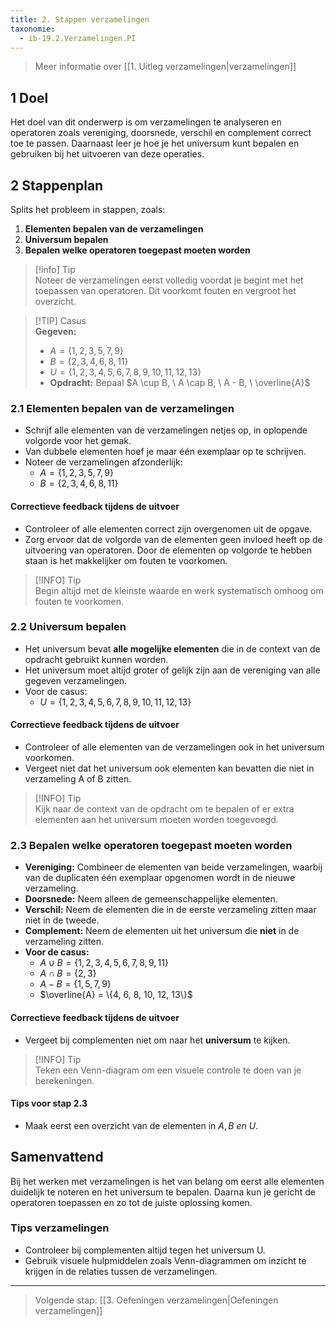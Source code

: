 ```yaml
---
title: 2. Stappen verzamelingen
taxonomie:
  - ib-19.2.Verzamelingen.PI
---
```


> Meer informatie over [[1. Uitleg verzamelingen|verzamelingen]]

## 1 Doel
Het doel van dit onderwerp is om verzamelingen te analyseren en operatoren zoals vereniging, doorsnede, verschil en complement correct toe te passen. Daarnaast leer je hoe je het universum kunt bepalen en gebruiken bij het uitvoeren van deze operaties.

## 2 Stappenplan
Splits het probleem in stappen, zoals:
1. **Elementen bepalen van de verzamelingen**
2. **Universum bepalen**
3. **Bepalen welke operatoren toegepast moeten worden**

> [!info] Tip  
> Noteer de verzamelingen eerst volledig voordat je begint met het toepassen van operatoren. Dit voorkomt fouten en vergroot het overzicht.

> [!TIP] Casus  
> **Gegeven:**
> - $A=\{1,2,3,5,7,9\}$
> - $B=\{2,3,4,6,8,11\}$
> - $U=\{1,2,3,4,5,6,7,8,9,10,11,12,13\}$
> - **Opdracht:** Bepaal $A \cup B, \ A \cap B, \ A - B, \ \overline{A}$

### 2.1 Elementen bepalen van de verzamelingen
- Schrijf alle elementen van de verzamelingen netjes op, in oplopende volgorde voor het gemak.
- Van dubbele elementen hoef je maar één exemplaar op te schrijven.
- Noteer de verzamelingen afzonderlijk:
    - $A=\{1,2,3,5,7,9\}$
    - $B=\{2,3,4,6,8,11\}$

#### Correctieve feedback tijdens de uitvoer
- Controleer of alle elementen correct zijn overgenomen uit de opgave.
- Zorg ervoor dat de volgorde van de elementen geen invloed heeft op de uitvoering van operatoren. Door de elementen op volgorde te hebben staan is het makkelijker om fouten te voorkomen.

> [!INFO] Tip  
> Begin altijd met de kleinste waarde en werk systematisch omhoog om fouten te voorkomen.

### 2.2 Universum bepalen
- Het universum bevat **alle mogelijke elementen** die in de context van de opdracht gebruikt kunnen worden.
- Het universum moet altijd groter of gelijk zijn aan de vereniging van alle gegeven verzamelingen.
- Voor de casus:
    - $U=\{1,2,3,4,5,6,7,8,9,10,11,12,13\}$

#### Correctieve feedback tijdens de uitvoer
- Controleer of alle elementen van de verzamelingen ook in het universum voorkomen.
- Vergeet niet dat het universum ook elementen kan bevatten die niet in verzameling A of B zitten.

> [!INFO] Tip  
> Kijk naar de context van de opdracht om te bepalen of er extra elementen aan het universum moeten worden toegevoegd.

### 2.3 Bepalen welke operatoren toegepast moeten worden
- **Vereniging:** Combineer de elementen van beide verzamelingen, waarbij van de duplicaten één exemplaar opgenomen wordt in de nieuwe verzameling.
- **Doorsnede:** Neem alleen de gemeenschappelijke elementen.
- **Verschil:** Neem de elementen die in de eerste verzameling zitten maar niet in de tweede.
- **Complement:** Neem de elementen uit het universum die **niet** in de verzameling zitten.
- **Voor de casus:**
	- $A \cup B = \{1,2,3,4,5,6,7,8,9,11\}$
	- $A \cap B = \{2, 3\}$
	- $A - B = \{1, 5, 7, 9\}$
	- $\overline{A} = \{4, 6, 8, 10, 12, 13\}$

#### Correctieve feedback tijdens de uitvoer
- Vergeet bij complementen niet om naar het **universum** te kijken.

> [!INFO] Tip  
> Teken een Venn-diagram om een visuele controle te doen van je berekeningen.

#### Tips voor stap 2.3
- Maak eerst een overzicht van de elementen in $A, B \ en \ U$.

## Samenvattend
Bij het werken met verzamelingen is het van belang om eerst alle elementen duidelijk te noteren en het universum te bepalen. Daarna kun je gericht de operatoren toepassen en zo tot de juiste oplossing komen.

### Tips verzamelingen
- Controleer bij complementen altijd tegen het universum U.
- Gebruik visuele hulpmiddelen zoals Venn-diagrammen om inzicht te krijgen in de relaties tussen de verzamelingen.

---

> Volgende stap: [[3. Oefeningen verzamelingen|Oefeningen verzamelingen]]
